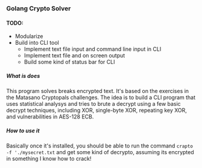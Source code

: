 ### Golang Crypto Solver

#### TODO:
- Modularize
- Build into CLI tool
  - Implement text file input and command line input in CLI
  - Implement text file and on screen output
  - Build some kind of status bar for CLI

##### What is does
This program solves breaks encrypted text. It's based on the exercises in the Matasano Cryptopals challenges. The idea is to build a CLI program that uses statistical analysys and tries to brute a decrypt using a few basic decrypt techniques, including XOR, single-byte XOR, repeating key XOR, and vulnerabilities in AES-128 ECB.

##### How to use it
Basically once it's installed, you should be able to run the command `crapto -f './mysecret.txt` and get some kind of decrypto, assuming its encrypted in something I know how to crack!
